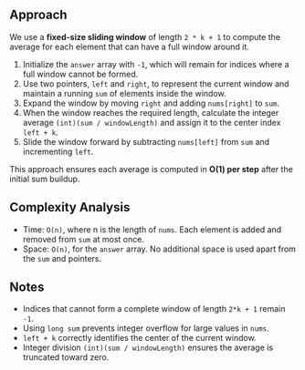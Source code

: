 ## Approach

We use a **fixed-size sliding window** of length `2 * k + 1` to compute the average for each element that can have a full window around it.

1. Initialize the `answer` array with `-1`, which will remain for indices where a full window cannot be formed.
2. Use two pointers, `left` and `right`, to represent the current window and maintain a running `sum` of elements inside the window.
3. Expand the window by moving `right` and adding `nums[right]` to `sum`.
4. When the window reaches the required length, calculate the integer average `(int)(sum / windowLength)` and assign it to the center index `left + k`.
5. Slide the window forward by subtracting `nums[left]` from `sum` and incrementing `left`.

This approach ensures each average is computed in **O(1) per step** after the initial sum buildup.

## Complexity Analysis

- Time: `O(n)`, where n is the length of `nums`. Each element is added and removed from `sum` at most once.
- Space: `O(n)`, for the `answer` array. No additional space is used apart from the `sum` and pointers.

## Notes

- Indices that cannot form a complete window of length `2*k + 1` remain `-1`.
- Using `long sum` prevents integer overflow for large values in `nums`.
- `left + k` correctly identifies the center of the current window.
- Integer division `(int)(sum / windowLength)` ensures the average is truncated toward zero.

